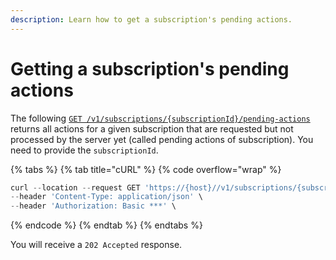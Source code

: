 ```yaml
---
description: Learn how to get a subscription's pending actions.
---
```


# Getting a subscription's pending actions

The following [`GET /v1/subscriptions/{subscriptionId}/pending-actions`](https://www.digitalriver.com/docs/commerce-api-reference/#operation/getSubscriptionPendingActions) returns all actions for a given subscription that are requested but not processed by the server yet (called pending actions of subscription). You need to provide the `subscriptionId`.&#x20;

{% tabs %}
{% tab title="cURL" %}
{% code overflow="wrap" %}
```javascript
curl --location --request GET 'https://{host}//v1/subscriptions/{subscriptionId}/pending-actions' \
--header 'Content-Type: application/json' \
--header 'Authorization: Basic ***' \
```
{% endcode %}
{% endtab %}
{% endtabs %}

You will receive a `202 Accepted` response.
